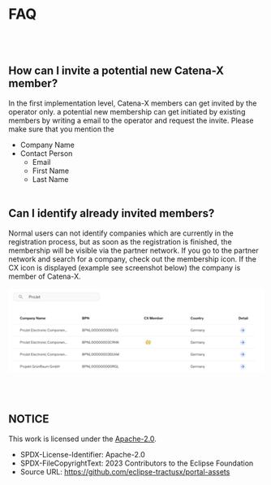 # FAQ

<br>
<br>

## How can I invite a potential new Catena-X member?

In the first implementation level, Catena-X members can get invited by the operator only.
a potential new membership can get initiated by existing members by writing a email to the operator and request the invite. Please make sure that you mention the

- Company Name
- Contact Person
  - Email
  - First Name
  - Last Name
    <br>
    <br>

## Can I identify already invited members?

Normal users can not identify companies which are currently in the registration process, but as soon as the registration is finished, the membership will be visible via the partner network.
If you go to the partner network and search for a company, check out the membership icon. If the CX icon is displayed (example see screenshot below) the company is member of Catena-X.
<br>
<br>
<img width="800" alt="image" src="https://raw.githubusercontent.com/eclipse-tractusx/portal-assets/main/docs/static/company-search-results.png">

<br>
<br>

## NOTICE

This work is licensed under the [Apache-2.0](https://www.apache.org/licenses/LICENSE-2.0).

- SPDX-License-Identifier: Apache-2.0
- SPDX-FileCopyrightText: 2023 Contributors to the Eclipse Foundation
- Source URL: https://github.com/eclipse-tractusx/portal-assets

